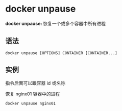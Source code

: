 # docker unpause

<b>docker unpause: </b>恢复一个或多个容器中所有进程

## 语法

```
docker unpause [OPTIONS] CONTAINER [CONTAINER...]
```

## 实例

指令后面可以跟容器 id 或名称

恢复 nginx01 容器中的进程

```
docker unpause nginx01
```
